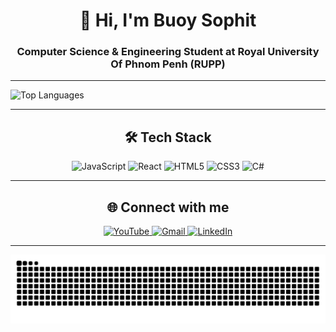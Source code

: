 <!-- Profile Header -->
<h1 align="center">👋 Hi, I'm Buoy Sophit</h1>
<h3 align="center">Computer Science & Engineering Student at Royal University Of Phnom Penh (RUPP)</h3>

---

<!-- GitHub Stats & Top Languages -->
<!--<p align="center">
  <img src="https://github-readme-stats.vercel.app/api?username=buoysophit&show_icons=true&theme=dracula&hide_title=true&count_private=true" height="180" alt="GitHub Stats" /> -->
  <img src="https://github-readme-stats.vercel.app/api/top-langs?username=buoysophit&layout=compact&card_width=320&theme=dracula" height="180" alt="Top Languages" />
</p>

---

<!-- Skills Section -->
<h2 align="center">🛠️ Tech Stack</h2>
<p align="center">
  <img src="https://cdn.jsdelivr.net/gh/devicons/devicon/icons/javascript/javascript-original.svg" height="40" alt="JavaScript" />
  <img src="https://cdn.jsdelivr.net/gh/devicons/devicon/icons/react/react-original.svg" height="40" alt="React" />
  <img src="https://cdn.jsdelivr.net/gh/devicons/devicon/icons/html5/html5-original.svg" height="40" alt="HTML5" />
  <img src="https://cdn.jsdelivr.net/gh/devicons/devicon/icons/css3/css3-original.svg" height="40" alt="CSS3" />
  <img src="https://cdn.jsdelivr.net/gh/devicons/devicon/icons/csharp/csharp-original.svg" height="40" alt="C#" />
</p>

---

<!-- Connect Section -->
<h2 align="center">🌐 Connect with me</h2>
<p align="center">
  <a href="https://www.youtube.com/@phitterparker" target="_blank">
    <img src="https://img.shields.io/badge/YouTube-FF0000?style=for-the-badge&logo=youtube&logoColor=white" alt="YouTube" />
  </a>
  
  <a href="mailto:bouysophit@gmail.com" target="_blank">
    <img src="https://img.shields.io/badge/Gmail-D14836?style=for-the-badge&logo=gmail&logoColor=white" alt="Gmail" />
  </a>
  <a href="https://www.linkedin.com/in/buoy-sophit-06111a2b4/" target="_blank">
    <img src="https://img.shields.io/badge/LinkedIn-0077B5?style=for-the-badge&logo=linkedin&logoColor=white" alt="LinkedIn" />
  </a>
</p>

---

<!-- Snake Animation or Fun Footer -->
<p align="center">
  <img src="https://raw.githubusercontent.com/buoysophit/Buoysophit/output/snake.svg" alt="Snake animation" />
</p>
